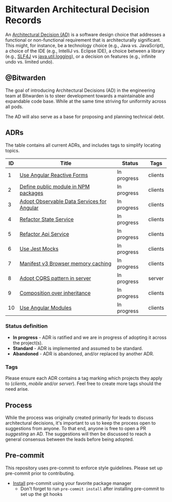 # Bitwarden Architectural Decision Records

An [Architectural Decision (AD)][ad] is a software design choice that addresses a functional or
non-functional requirement that is architecturally significant. This might, for instance, be a
technology choice (e.g., Java vs. JavaScript), a choice of the IDE (e.g., IntelliJ vs. Eclipse IDE),
a choice between a library (e.g., [SLF4J][slf4j] vs [java.util.logging][java.util.logging]), or a
decision on features (e.g., infinite undo vs. limited undo).

## @Bitwarden

The goal of introducing Architectural Decisions (AD) in the engineering team at Bitwarden is to
steer development towards a maintainable and expandable code base. While at the same time striving
for uniformity across all pods.

The AD will also serve as a base for proposing and planning technical debt.

## ADRs

The table contains all current ADRs, and includes tags to simplify locating topics.

| ID  | Title                                                                                        | Status      | Tags    |
| --- | -------------------------------------------------------------------------------------------- | ----------- | ------- |
| 1   | [Use Angular Reactive Forms](./decisions/0001-reactive-forms.md)                             | In progress | clients |
| 2   | [Define public module in NPM packages](./decisions/0002-public-module-npm-packages.md)       | In progress | clients |
| 3   | [Adopt Observable Data Services for Angular](./decisions/0003-observable-data-services.md)   | In progress | clients |
| 4   | [Refactor State Service](./decisions/0004-refactor-state-service.md)                         | In progress | clients |
| 5   | [Refactor Api Service](./decisions/0005-refactor-api-service.md)                             | In progress | clients |
| 6   | [Use Jest Mocks](./decisions/0006-clients-use-jest-mocks.md)                                 | In progress | clients |
| 7   | [Manifest v3 Browser memory caching](./decisions/0007-manifest-v3-browser-memory-caching.md) | In progress | clients |
| 8   | [Adopt CQRS pattern in server](./decisions/0008-adopt-CQRS-pattern-in-server.md)             | In progress | server  |
| 9   | [Composition over inheritance](./decisions/0009-angular-composition-over-inheritance.md)     | In progress | clients |
| 10  | [Use Angular Modules](./decisions/0010-angular-ngmodules.md)                                 | In progress | clients |

### Status definition

- **In progress** - ADR is ratified and we are in progress of adopting it across the project(s).
- **Standard** - ADR is implemented and assumed to be standard.
- **Abandoned** - ADR is abandoned, and/or replaced by another ADR.

### Tags

Please ensure each ADR contains a tag marking which projects they apply to (_clients_, _mobile_
and/or _server_). Feel free to create more tags should the need arise.

## Process

While the process was originally created primarily for leads to discuss architectural decisions,
it's important to us to keep the process open to suggestions from anyone. To that end, anyone is
free to open a PR _suggesting_ an AD. The suggestions will then be discussed to reach a general
consensus between the leads before being adopted.

## Pre-commit

This repository uses pre-commit to enforce style guidelines. Please set up pre-commit prior to
contributing.

- [Install](https://pre-commit.com/#install) pre-commit using your favorite package manager
  - Don't forget to run `pre-commit install` after installing pre-commit to set up the git hooks

[ad]: https://en.wikipedia.org/wiki/Architectural_decision
[slf4j]: https://www.slf4j.org/
[java.util.logging]:
  https://docs.oracle.com/javase/8/docs/api/java/util/logging/package-summary.html
